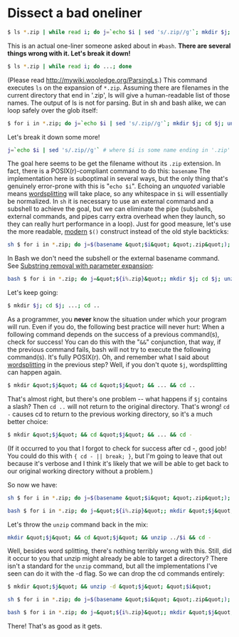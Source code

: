 # Dissect a bad oneliner

``` bash
$ ls *.zip | while read i; do j=`echo $i | sed 's/.zip//g'`; mkdir $j; cd $j; unzip ../$i; cd ..; done
```

This is an actual one-liner someone asked about in `#bash`. **There are
several things wrong with it. Let's break it down!**

``` bash
$ ls *.zip | while read i; do ...; done
```

(Please read <http://mywiki.wooledge.org/ParsingLs>.) This command
executes `ls` on the expansion of `*.zip`. Assuming there are filenames
in the current directory that end in '.zip', ls will give a
human-readable list of those names. The output of ls is not for parsing.
But in sh and bash alike, we can loop safely over the glob itself:

``` bash
$ for i in *.zip; do j=`echo $i | sed 's/.zip//g'`; mkdir $j; cd $j; unzip ../$i; cd ..; done
```

Let's break it down some more!

``` bash
j=`echo $i | sed 's/.zip//g'` # where $i is some name ending in '.zip'
```

The goal here seems to be get the filename without its `.zip` extension.
In fact, there is a POSIX(r)-compliant command to do this: `basename`
The implementation here is suboptimal in several ways, but the only
thing that's genuinely error-prone with this is "`echo $i`". Echoing an
*unquoted* variable means [wordsplitting](/syntax/expansion/wordsplit)
will take place, so any whitespace in `$i` will essentially be
normalized. In `sh` it is necessary to use an external command and a
subshell to achieve the goal, but we can eliminate the pipe (subshells,
external commands, and pipes carry extra overhead when they launch, so
they can really hurt performance in a loop). Just for good measure,
let's use the more readable, [modern](/syntax/expansion/cmdsubst) `$()`
construct instead of the old style backticks:

``` bash
sh $ for i in *.zip; do j=$(basename &quot;$i&quot; &quot;.zip&quot;); mkdir $j; cd $j; unzip ../$i; cd ..; done
```

In Bash we don't need the subshell or the external basename command. See
[Substring removal with parameter
expansion](/syntax/pe#substring_removal):

``` bash
bash $ for i in *.zip; do j=&quot;${i%.zip}&quot;; mkdir $j; cd $j; unzip ../$i; cd ..; done
```

Let's keep going:

``` bash
$ mkdir $j; cd $j; ...; cd ..
```

As a programmer, you **never** know the situation under which your
program will run. Even if you do, the following best practice will never
hurt: When a following command depends on the success of a previous
command(s), check for success! You can do this with the "`&&`"
conjunction, that way, if the previous command fails, bash will not try
to execute the following command(s). It's fully POSIX(r). Oh, and
remember what I said about [wordsplitting](/syntax/expansion/wordsplit)
in the previous step? Well, if you don't quote `$j`, wordsplitting can
happen again.

``` bash
$ mkdir &quot;$j&quot; && cd &quot;$j&quot; && ... && cd ..
```

That's almost right, but there's one problem -- what happens if `$j`
contains a slash? Then `cd ..` will not return to the original
directory. That's wrong! `cd -` causes cd to return to the previous
working directory, so it's a much better choice:

``` bash
$ mkdir &quot;$j&quot; && cd &quot;$j&quot; && ... && cd -
```

(If it occurred to you that I forgot to check for success after cd -,
good job! You could do this with `{ cd - || break; }`, but I'm going to
leave that out because it's verbose and I think it's likely that we will
be able to get back to our original working directory without a
problem.)

So now we have:

``` bash
sh $ for i in *.zip; do j=$(basename &quot;$i&quot; &quot;.zip&quot;); mkdir &quot;$j&quot; && cd &quot;$j&quot; && unzip ../$i && cd -; done
```

``` bash
bash $ for i in *.zip; do j=&quot;${i%.zip}&quot;; mkdir &quot;$j&quot; && cd &quot;$j&quot; && unzip ../$i && cd -; done
```

Let's throw the `unzip` command back in the mix:

``` bash
mkdir &quot;$j&quot; && cd &quot;$j&quot; && unzip ../$i && cd -
```

Well, besides word splitting, there's nothing terribly wrong with this.
Still, did it occur to you that unzip might already be able to target a
directory? There isn't a standard for the `unzip` command, but all the
implementations I've seen can do it with the -d flag. So we can drop the
cd commands entirely:

``` bash
$ mkdir &quot;$j&quot; && unzip -d &quot;$j&quot; &quot;$i&quot;
```

``` bash
sh $ for i in *.zip; do j=$(basename &quot;$i&quot; &quot;.zip&quot;); mkdir &quot;$j&quot; && unzip -d &quot;$j&quot; &quot;$i&quot;; done
```

``` bash
bash $ for i in *.zip; do j=&quot;${i%.zip}&quot;; mkdir &quot;$j&quot; && unzip -d &quot;$j&quot; &quot;$i&quot;; done
```

There! That's as good as it gets.
